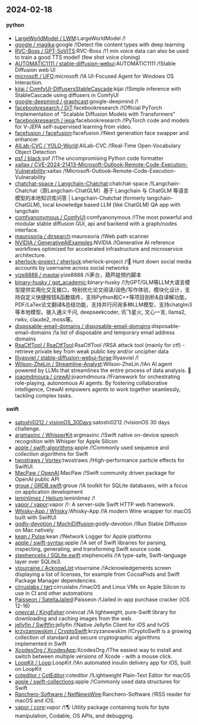 ## 2024-02-18

#### python
* [LargeWorldModel / LWM](https://github.com/LargeWorldModel/LWM):LargeWorldModel /!
* [google / magika](https://github.com/google/magika):google /!Detect file content types with deep learning
* [RVC-Boss / GPT-SoVITS](https://github.com/RVC-Boss/GPT-SoVITS):RVC-Boss /!1 min voice data can also be used to train a good TTS model! (few shot voice cloning)
* [AUTOMATIC1111 / stable-diffusion-webui](https://github.com/AUTOMATIC1111/stable-diffusion-webui):AUTOMATIC1111 /!Stable Diffusion web UI
* [microsoft / UFO](https://github.com/microsoft/UFO):microsoft /!A UI-Focused Agent for Windows OS Interaction.
* [kijai / ComfyUI-DiffusersStableCascade](https://github.com/kijai/ComfyUI-DiffusersStableCascade):kijai /!Simple inference with StableCascade using diffusers in ComfyUI
* [google-deepmind / graphcast](https://github.com/google-deepmind/graphcast):google-deepmind /!
* [facebookresearch / DiT](https://github.com/facebookresearch/DiT):facebookresearch /!Official PyTorch Implementation of "Scalable Diffusion Models with Transformers"
* [facebookresearch / jepa](https://github.com/facebookresearch/jepa):facebookresearch /!PyTorch code and models for V-JEPA self-supervised learning from video.
* [facefusion / facefusion](https://github.com/facefusion/facefusion):facefusion /!Next generation face swapper and enhancer
* [AILab-CVC / YOLO-World](https://github.com/AILab-CVC/YOLO-World):AILab-CVC /!Real-Time Open-Vocabulary Object Detection
* [psf / black](https://github.com/psf/black):psf /!The uncompromising Python code formatter
* [xaitax / CVE-2024-21413-Microsoft-Outlook-Remote-Code-Execution-Vulnerability](https://github.com/xaitax/CVE-2024-21413-Microsoft-Outlook-Remote-Code-Execution-Vulnerability):xaitax /!Microsoft-Outlook-Remote-Code-Execution-Vulnerability
* [chatchat-space / Langchain-Chatchat](https://github.com/chatchat-space/Langchain-Chatchat):chatchat-space /!Langchain-Chatchat（原Langchain-ChatGLM）基于 Langchain 与 ChatGLM 等语言模型的本地知识库问答 | Langchain-Chatchat (formerly langchain-ChatGLM), local knowledge based LLM (like ChatGLM) QA app with langchain
* [comfyanonymous / ComfyUI](https://github.com/comfyanonymous/ComfyUI):comfyanonymous /!The most powerful and modular stable diffusion GUI, api and backend with a graph/nodes interface.
* [maurosoria / dirsearch](https://github.com/maurosoria/dirsearch):maurosoria /!Web path scanner
* [NVIDIA / GenerativeAIExamples](https://github.com/NVIDIA/GenerativeAIExamples):NVIDIA /!Generative AI reference workflows optimized for accelerated infrastructure and microservice architecture.
* [sherlock-project / sherlock](https://github.com/sherlock-project/sherlock):sherlock-project /!🔎 Hunt down social media accounts by username across social networks
* [yize8888 / maotai](https://github.com/yize8888/maotai):yize8888 /!i茅台，葫芦娃预约脚本
* [binary-husky / gpt_academic](https://github.com/binary-husky/gpt_academic):binary-husky /!为GPT/GLM等LLM大语言模型提供实用化交互接口，特别优化论文阅读/润色/写作体验，模块化设计，支持自定义快捷按钮&函数插件，支持Python和C++等项目剖析&自译解功能，PDF/LaTex论文翻译&总结功能，支持并行问询多种LLM模型，支持chatglm3等本地模型。接入通义千问, deepseekcoder, 讯飞星火, 文心一言, llama2, rwkv, claude2, moss等。
* [disposable-email-domains / disposable-email-domains](https://github.com/disposable-email-domains/disposable-email-domains):disposable-email-domains /!a list of disposable and temporary email address domains
* [RsaCtfTool / RsaCtfTool](https://github.com/RsaCtfTool/RsaCtfTool):RsaCtfTool /!RSA attack tool (mainly for ctf) - retrieve private key from weak public key and/or uncipher data
* [lllyasviel / stable-diffusion-webui-forge](https://github.com/lllyasviel/stable-diffusion-webui-forge):lllyasviel /!
* [Wilson-ZheLin / Streamline-Analyst](https://github.com/Wilson-ZheLin/Streamline-Analyst):Wilson-ZheLin /!An AI agent powered by LLMs that streamlines the entire process of data analysis. 🚀
* [joaomdmoura / crewAI](https://github.com/joaomdmoura/crewAI):joaomdmoura /!Framework for orchestrating role-playing, autonomous AI agents. By fostering collaborative intelligence, CrewAI empowers agents to work together seamlessly, tackling complex tasks.

#### swift
* [satoshi0212 / visionOS_30Days](https://github.com/satoshi0212/visionOS_30Days):satoshi0212 /!visionOS 30 days challenge.
* [argmaxinc / WhisperKit](https://github.com/argmaxinc/WhisperKit):argmaxinc /!Swift native on-device speech recognition with Whisper for Apple Silicon
* [apple / swift-algorithms](https://github.com/apple/swift-algorithms):apple /!Commonly used sequence and collection algorithms for Swift
* [twostraws / Vortex](https://github.com/twostraws/Vortex):twostraws /!High-performance particle effects for SwiftUI.
* [MacPaw / OpenAI](https://github.com/MacPaw/OpenAI):MacPaw /!Swift community driven package for OpenAI public API
* [groue / GRDB.swift](https://github.com/groue/GRDB.swift):groue /!A toolkit for SQLite databases, with a focus on application development
* [leminlimez / Helium](https://github.com/leminlimez/Helium):leminlimez /!
* [vapor / vapor](https://github.com/vapor/vapor):vapor /!💧 A server-side Swift HTTP web framework.
* [Whisky-App / Whisky](https://github.com/Whisky-App/Whisky):Whisky-App /!A modern Wine wrapper for macOS built with SwiftUI
* [godly-devotion / MochiDiffusion](https://github.com/godly-devotion/MochiDiffusion):godly-devotion /!Run Stable Diffusion on Mac natively
* [kean / Pulse](https://github.com/kean/Pulse):kean /!Network Logger for Apple platforms
* [apple / swift-syntax](https://github.com/apple/swift-syntax):apple /!A set of Swift libraries for parsing, inspecting, generating, and transforming Swift source code.
* [stephencelis / SQLite.swift](https://github.com/stephencelis/SQLite.swift):stephencelis /!A type-safe, Swift-language layer over SQLite3.
* [vtourraine / AcknowList](https://github.com/vtourraine/AcknowList):vtourraine /!Acknowledgements screen displaying a list of licenses, for example from CocoaPods and Swift Package Manager dependencies.
* [cirruslabs / tart](https://github.com/cirruslabs/tart):cirruslabs /!macOS and Linux VMs on Apple Silicon to use in CI and other automations
* [Paisseon / SatellaJailed](https://github.com/Paisseon/SatellaJailed):Paisseon /!Jailed in-app purchase cracker (iOS 12-16)
* [onevcat / Kingfisher](https://github.com/onevcat/Kingfisher):onevcat /!A lightweight, pure-Swift library for downloading and caching images from the web.
* [jellyfin / Swiftfin](https://github.com/jellyfin/Swiftfin):jellyfin /!Native Jellyfin Client for iOS and tvOS
* [krzyzanowskim / CryptoSwift](https://github.com/krzyzanowskim/CryptoSwift):krzyzanowskim /!CryptoSwift is a growing collection of standard and secure cryptographic algorithms implemented in Swift
* [XcodesOrg / XcodesApp](https://github.com/XcodesOrg/XcodesApp):XcodesOrg /!The easiest way to install and switch between multiple versions of Xcode - with a mouse click.
* [LoopKit / Loop](https://github.com/LoopKit/Loop):LoopKit /!An automated insulin delivery app for iOS, built on LoopKit
* [coteditor / CotEditor](https://github.com/coteditor/CotEditor):coteditor /!Lightweight Plain-Text Editor for macOS
* [apple / swift-collections](https://github.com/apple/swift-collections):apple /!Commonly used data structures for Swift
* [Ranchero-Software / NetNewsWire](https://github.com/Ranchero-Software/NetNewsWire):Ranchero-Software /!RSS reader for macOS and iOS.
* [vapor / core](https://github.com/vapor/core):vapor /!🌎 Utility package containing tools for byte manipulation, Codable, OS APIs, and debugging.
